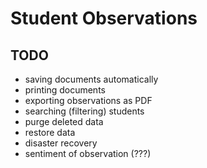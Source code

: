 # Student Observations

## TODO
- saving documents automatically
- printing documents
- exporting observations as PDF
- searching (filtering) students
- purge deleted data
- restore data
- disaster recovery
- sentiment of observation (???)